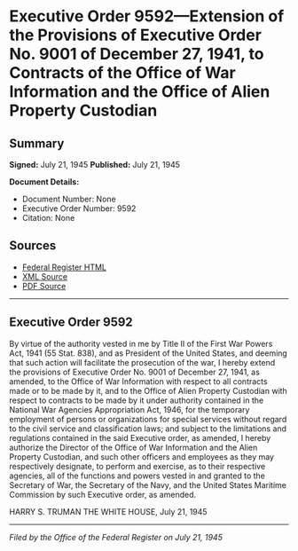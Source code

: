 # Executive Order 9592—Extension of the Provisions of Executive Order No. 9001 of December 27, 1941, to Contracts of the Office of War Information and the Office of Alien Property Custodian

## Summary

**Signed:** July 21, 1945
**Published:** July 21, 1945

**Document Details:**
- Document Number: None
- Executive Order Number: 9592
- Citation: None

## Sources
- [Federal Register HTML](https://www.presidency.ucsb.edu/documents/executive-order-9592-extension-the-provisions-executive-order-no-9001-december-27-1941)
- [XML Source](None)
- [PDF Source](None)

---

## Executive Order 9592

By virtue of the authority vested in me by Title II of the First War Powers Act, 1941 (55 Stat. 838), and as President of the United States, and deeming that such action will facilitate the prosecution of the war, I hereby extend the provisions of Executive Order No. 9001 of December 27, 1941, as amended, to the Office of War Information with respect to all contracts made or to be made by it, and to the Office of Alien Property Custodian with respect to contracts to be made by it under authority contained in the National War Agencies Appropriation Act, 1946, for the temporary employment of persons or organizations for special services without regard to the civil service and classification laws; and subject to the limitations and regulations contained in the said Executive order, as amended, I hereby authorize the Director of the Office of War Information and the Alien Property Custodian, and such other officers and employees as they may respectively designate, to perform and exercise, as to their respective agencies, all of the functions and powers vested in and granted to the Secretary of War, the Secretary of the Navy, and the United States Maritime Commission by such Executive order, as amended.

HARRY S. TRUMAN
THE WHITE HOUSE,
July 21, 1945

---

*Filed by the Office of the Federal Register on July 21, 1945*
